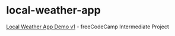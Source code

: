 # local-weather-app
[Local Weather App Demo v1](https://codepen.io/boniverski/pen/EXNBjg) - freeCodeCamp Intermediate Project

